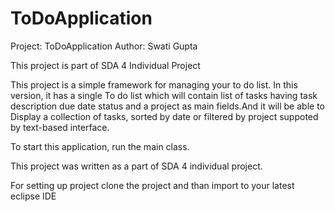 # ToDoApplication
Project: ToDoApplication
Author: Swati Gupta

This project is part of SDA 4 Individual Project
   
This project is a simple framework for managing your to do list. In this version,
it has a single To do list which will contain list of tasks having task description
due date status and a project as main fields.And it will be able to Display a 
collection of tasks, sorted by date or filtered by project suppoted by text-based 
interface.

To start this application, run the main class.

This project was written as a part of SDA 4 individual project.

For setting up project clone the project and than import to your latest eclipse IDE 
